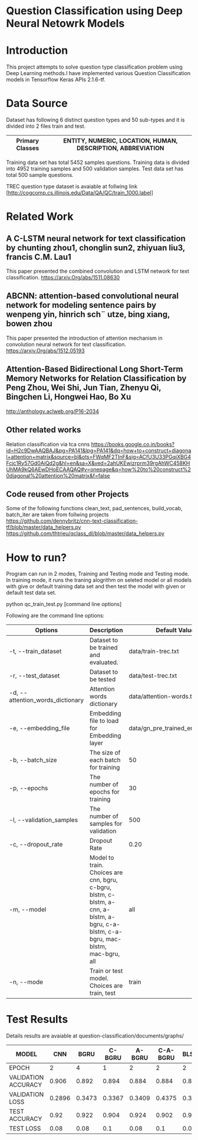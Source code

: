 # Question Classification using Deep Neural Netowrk Models

# Introduction

This project attempts to solve question type classification problem using Deep Learning methods.I have implemented various
Question Classification models in Tensorflow Keras APIs 2.1.6-tf.


# Data Source

Dataset has following 6 distinct question types and 50 sub-types and it is divided into 2 files train and test.

|Primary Classes| ENTITY, NUMERIC, LOCATION, HUMAN, DESCRIPTION, ABBREVIATION|
|---------------|------------------------------------------------------------|

Training data set has total 5452 samples questions. Training data is divided into 4952 training samples and 500 validation samples. Test data set has total 500 sample questions.
 
TREC question type dataset is avaiable at follwing link [http://cogcomp.cs.illinois.edu/Data/QA/QC/train_1000.label]

# Related Work

## A C-LSTM neural network for text classification by chunting zhou1, chonglin sun2, zhiyuan liu3, francis C.M. Lau1
This paper presented the combined convolution and LSTM network for text classification.
https://arxiv.Org/abs/1511.08630

## ABCNN: attention-based convolutional neural network for modeling sentence pairs by wenpeng yin, hinrich sch¨ utze, bing xiang, bowen zhou
This paper presented the introduction of attention mechanism in convolution neural network for text classification.
https://arxiv.Org/abs/1512.05193

## Attention-Based Bidirectional Long Short-Term Memory Networks for Relation Classification by Peng Zhou, Wei Shi, Jun Tian, Zhenyu Qi, Bingchen Li, Hongwei Hao, Bo Xu
http://anthology.aclweb.org/P16-2034

## Other related works
Relation classification via tca cnns 
https://books.google.co.in/books?id=H2c9DwAAQBAJ&pg=PA141&lpg=PA141&dq=how+to+construct+diagonal+attention+matrix&source=bl&ots=FWqMF2TInF&sig=ACfU3U33PGqiXBG4Fcjc1Ry57Gd0AiQd2g&hl=en&sa=X&ved=2ahUKEwizrprm39rgAhWC458KHUhMA9kQ6AEwDHoECAAQAQ#v=onepage&q=how%20to%20construct%20diagonal%20attention%20matrix&f=false

## Code reused from other Projects
Some of the following functions
clean_text, pad_sentences, build_vocab, batch_iter are taken from follwing
projects
https://github.com/dennybritz/cnn-text-classification-tf/blob/master/data_helpers.py
https://github.com/thtrieu/qclass_dl/blob/master/data_helpers.py

# How to run?
Program can run in 2 modes, Training and Testing mode and Testing mode. In training mode, it runs the traning alogrithm on seleted model or all models with give or default training data set and then test the model with given or default test data set.

python qc_train_test.py [command line options]

Following are the command line options:

|Options |Description |Default Value |
|--------|------------|--------|
|-t, --train_dataset |Dataset to be trained and evaluated.|data/train-trec.txt| 
|-r, --test_dataset |Dataset to be tested| data/test-trec.txt|
|-d, --attention_words_dictionary |Attention words dictionary |data/attention-words.txt|
|-e, --embedding_file |Embedding file to load for Embedding layer |data/gn_pre_trained_embeddings|
|-b, --batch_size| The size of each batch for training| 50|
|-p, --epochs |The number of epochs for training |30|
|-l, --validation_samples |The number of samples for validation |500|    
|-c, --dropout_rate |Dropout Rate |0.20|
|-m, --model |Model to train. Choices are cnn, bgru, c-bgru, blstm, c-blstm, a-cnn, a-blstm, a-bgru, c-a-blstm, c-a-bgru, mac-blstm, mac-bgru, all |all
|-n, --mode |Train or test model. Choices are train, test |train|


# Test Results

Details results are avaiable at question-classification/documents/graphs/

|MODEL |CNN |BGRU |C-BGRU |A-BGRU |C-A-BGRU |BLSTM |C-BLSTM |A-BLSTM |C-A-BLSTM |
|------|----|-----|-------|-------|---------|------|--------|--------|----------|
|EPOCH |2 |4 |1 |2 |2 |2 |1 |2 |2 |
|VALIDATION ACCURACY |0.906 |0.892 |0.894 |0.884 |0.884 |0.884 |0.904 |0.864 |0.884 |
|VALIDATION LOSS |0.2896 |0.3473 |0.3367 |0.3409 |0.4375 |0.371 |0.3174 |0.3945 |0.3673 |
|TEST ACCURACY |0.92 |0.922 |0.904 |0.924 |0.902 |0.91 |0.914 |0.896 |0.88 |
|TEST LOSS |0.08 |0.08 |0.1 |0.08 |0.1 |0.09 |0.09 |0.1 |0.12 |



